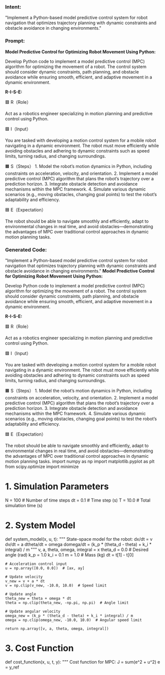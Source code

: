 ### Intent:
"Implement a Python-based model predictive control system for robot navigation that optimizes trajectory planning with dynamic constraints and obstacle avoidance in changing environments."

### Prompt:
**Model Predictive Control for Optimizing Robot Movement Using Python:**

Develop Python code to implement a model predictive control (MPC) algorithm for optimizing the movement of a robot. The control system should consider dynamic constraints, path planning, and obstacle avoidance while ensuring smooth, efficient, and adaptive movement in a dynamic environment.

**R-I-S-E:**

🟥 R（Role）

Act as a robotics engineer specializing in motion planning and predictive control using Python.

🟩 I（Input）

You are tasked with developing a motion control system for a mobile robot navigating in a dynamic environment. The robot must move efficiently while avoiding obstacles and adhering to dynamic constraints such as speed limits, turning radius, and changing surroundings.

🟧 S（Steps）
	1.	Model the robot’s motion dynamics in Python, including constraints on acceleration, velocity, and orientation.
	2.	Implement a model predictive control (MPC) algorithm that plans the robot’s trajectory over a prediction horizon.
	3.	Integrate obstacle detection and avoidance mechanisms within the MPC framework.
	4.	Simulate various dynamic scenarios (e.g., moving obstacles, changing goal points) to test the robot’s adaptability and efficiency.

🟦 E（Expectation）

The robot should be able to navigate smoothly and efficiently, adapt to environmental changes in real time, and avoid obstacles—demonstrating the advantages of MPC over traditional control approaches in dynamic motion planning tasks.

### Generated Code:
"Implement a Python-based model predictive control system for robot navigation that optimizes trajectory planning with dynamic constraints and obstacle avoidance in changing environments."
**Model Predictive Control for Optimizing Robot Movement Using Python:**

Develop Python code to implement a model predictive control (MPC) algorithm for optimizing the movement of a robot. The control system should consider dynamic constraints, path planning, and obstacle avoidance while ensuring smooth, efficient, and adaptive movement in a dynamic environment.

**R-I-S-E:**

🟥 R（Role）

Act as a robotics engineer specializing in motion planning and predictive control using Python.

🟩 I（Input）

You are tasked with developing a motion control system for a mobile robot navigating in a dynamic environment. The robot must move efficiently while avoiding obstacles and adhering to dynamic constraints such as speed limits, turning radius, and changing surroundings.

🟧 S（Steps）
	1.	Model the robot’s motion dynamics in Python, including constraints on acceleration, velocity, and orientation.
	2.	Implement a model predictive control (MPC) algorithm that plans the robot’s trajectory over a prediction horizon.
	3.	Integrate obstacle detection and avoidance mechanisms within the MPC framework.
	4.	Simulate various dynamic scenarios (e.g., moving obstacles, changing goal points) to test the robot’s adaptability and efficiency.

🟦 E（Expectation）

The robot should be able to navigate smoothly and efficiently, adapt to environmental changes in real time, and avoid obstacles—demonstrating the advantages of MPC over traditional control approaches in dynamic motion planning tasks.
import numpy as np
import matplotlib.pyplot as plt
from scipy.optimize import minimize

# 1. Simulation Parameters
N = 100  # Number of time steps
dt = 0.1  # Time step (s)
T = 10.0  # Total simulation time (s)

# 2. System Model
def system_model(x, u, t):
    """
    State-space model for the robot:
    dx/dt = v
    dv/dt = a
    dtheta/dt = omega
    domega/dt = (k_p * (theta_d - theta) + k_i * integral) / m
    """
    v, a, theta, omega, integral = x
    theta_d = 0.0  # Desired angle (rad)
    k_p = 1.0
    k_i = 0.1
    m = 1.0  # Mass (kg)
    dt = t[1] - t[0]

    # Acceleration control input
    u = np.array([0.0, 0.0])  # [ax, ay]

    # Update velocity
    v_new = v + a * dt
    v = np.clip(v_new, -10.0, 10.0)  # Speed limit

    # Update angle
    theta_new = theta + omega * dt
    theta = np.clip(theta_new, -np.pi, np.pi)  # Angle limit

    # Update angular velocity
    omega_new = (k_p * (theta_d - theta) + k_i * integral) / m
    omega = np.clip(omega_new, -10.0, 10.0)  # Angular speed limit

    return np.array([v, a, theta, omega, integral])

# 3. Cost Function
def cost_function(x, u, t, y):
    """
    Cost function for MPC:
    J = sum(e^2 + u^2)
    e = y_ref
